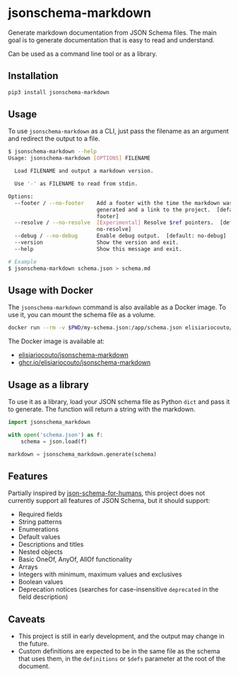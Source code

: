 # jsonschema-markdown

Generate markdown documentation from JSON Schema files. The main goal is to generate
documentation that is easy to read and understand.

Can be used as a command line tool or as a library.

## Installation

```bash
pip3 install jsonschema-markdown
```

## Usage

To use `jsonschema-markdown` as a CLI, just pass the filename as an argument and redirect
the output to a file.

```bash
$ jsonschema-markdown --help
Usage: jsonschema-markdown [OPTIONS] FILENAME

  Load FILENAME and output a markdown version.

  Use '-' as FILENAME to read from stdin.

Options:
  --footer / --no-footer    Add a footer with the time the markdown was
                            generated and a link to the project.  [default:
                            footer]
  --resolve / --no-resolve  [Experimental] Resolve $ref pointers.  [default:
                            no-resolve]
  --debug / --no-debug      Enable debug output.  [default: no-debug]
  --version                 Show the version and exit.
  --help                    Show this message and exit.

# Example
$ jsonschema-markdown schema.json > schema.md
```

## Usage with Docker
The `jsonschema-markdown` command is also available as a Docker image. To use it, you can mount the schema file as a volume.

```bash
docker run --rm -v $PWD/my-schema.json:/app/schema.json elisiariocouto/jsonschema-markdown /app/schema.json > schema.md
```

The Docker image is available at:
 - [elisiariocouto/jsonschema-markdown](https://hub.docker.com/r/elisiariocouto/jsonschema-markdown)
 - [ghcr.io/elisiariocouto/jsonschema-markdown](https://ghcr.io/elisiariocouto/jsonschema-markdown)

## Usage as a library

To use it as a library, load your JSON schema file as Python `dict` and pass it to generate.
The function will return a string with the markdown.

```python
import jsonschema_markdown

with open('schema.json') as f:
    schema = json.load(f)

markdown = jsonschema_markdown.generate(schema)
```

## Features

Partially inspired by [json-schema-for-humans](https://github.com/coveooss/json-schema-for-humans),
this project does not currently support all features of JSON Schema, but it should support:

  - Required fields
  - String patterns
  - Enumerations
  - Default values
  - Descriptions and titles
  - Nested objects
  - Basic OneOf, AnyOf, AllOf functionality
  - Arrays
  - Integers with minimum, maximum values and exclusives
  - Boolean values
  - Deprecation notices (searches for case-insensitive `deprecated` in the field description)

## Caveats
  - This project is still in early development, and the output may change in the future.
  - Custom definitions are expected to be in the same file as the schema that uses them,
    in the `definitions` or `$defs` parameter at the root of the document.
